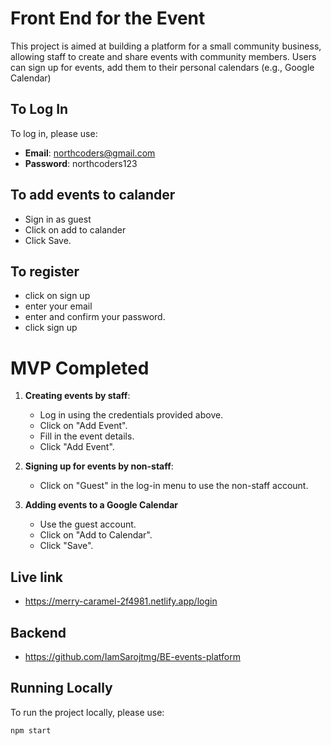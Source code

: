 # Front End for the Event

This project is aimed at building a platform for a small community business, allowing staff to create and share events with community members. Users can sign up for events, add them to their personal calendars (e.g., Google Calendar)

## To Log In
To log in, please use:
- **Email**: northcoders@gmail.com
- **Password**: northcoders123

## To add events to calander
- Sign in as guest 
- Click on add to calander
- Click Save.

## To register
-  click on sign up
- enter your email
- enter and confirm your password.
- click sign up

# MVP Completed

1. **Creating events by staff**:
   - Log in using the credentials provided above.
   - Click on "Add Event".
   - Fill in the event details.
   - Click "Add Event".

2. **Signing up for events by non-staff**:
   - Click on "Guest" in the log-in menu to use the non-staff account.

3. **Adding events to a Google Calendar** 
   - Use the guest account.
   - Click on "Add to Calendar".
   - Click "Save".

## Live link 
- https://merry-caramel-2f4981.netlify.app/login

## Backend
 - https://github.com/IamSarojtmg/BE-events-platform

## Running Locally
To run the project locally, please use:

```bash
npm start



